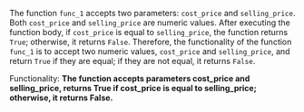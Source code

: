The function `func_1` accepts two parameters: `cost_price` and `selling_price`. Both `cost_price` and `selling_price` are numeric values. After executing the function body, if `cost_price` is equal to `selling_price`, the function returns `True`; otherwise, it returns `False`. Therefore, the functionality of the function `func_1` is to accept two numeric values, `cost_price` and `selling_price`, and return `True` if they are equal; if they are not equal, it returns `False`. 

Functionality: **The function accepts parameters cost_price and selling_price, returns True if cost_price is equal to selling_price; otherwise, it returns False.**